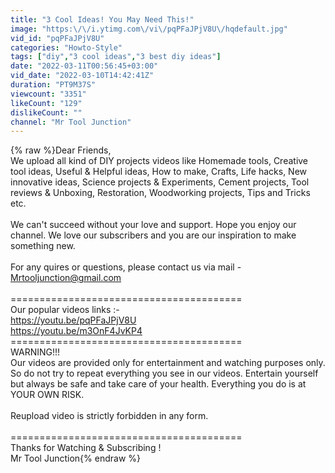 ```yaml
---
title: "3 Cool Ideas! You May Need This!"
image: "https:\/\/i.ytimg.com\/vi\/pqPFaJPjV8U\/hqdefault.jpg"
vid_id: "pqPFaJPjV8U"
categories: "Howto-Style"
tags: ["diy","3 cool ideas","3 best diy ideas"]
date: "2022-03-11T00:56:45+03:00"
vid_date: "2022-03-10T14:42:41Z"
duration: "PT9M37S"
viewcount: "3351"
likeCount: "129"
dislikeCount: ""
channel: "Mr Tool Junction"
---
```

{% raw %}Dear Friends,<br />We upload all kind of DIY projects videos like Homemade tools, Creative tool ideas, Useful &amp; Helpful ideas, How to make, Crafts, Life hacks, New innovative ideas, Science projects &amp; Experiments, Cement projects, Tool reviews &amp; Unboxing, Restoration, Woodworking projects, Tips and Tricks etc. <br /><br />We can't succeed without your love and support. Hope you enjoy our channel. We love our subscribers and you are our inspiration to make something new. <br /><br />For any quires or questions, please contact us via mail - Mrtooljunction@gmail.com<br /><br />========================================<br />Our popular videos links :-<br /><a rel="nofollow" target="blank" href="https://youtu.be/pqPFaJPjV8U">https://youtu.be/pqPFaJPjV8U</a><br /><a rel="nofollow" target="blank" href="https://youtu.be/m3OnF4JvKP4">https://youtu.be/m3OnF4JvKP4</a><br />========================================<br />WARNING!!!<br />Our videos are provided only for entertainment and watching purposes only. So do not try to repeat everything you see in our videos. Entertain yourself but always be safe and take care of your health. Everything you do is at YOUR OWN RISK.<br /><br />Reupload video is strictly forbidden in any form.<br /><br />========================================<br />Thanks for Watching &amp; Subscribing !<br />Mr Tool Junction{% endraw %}
